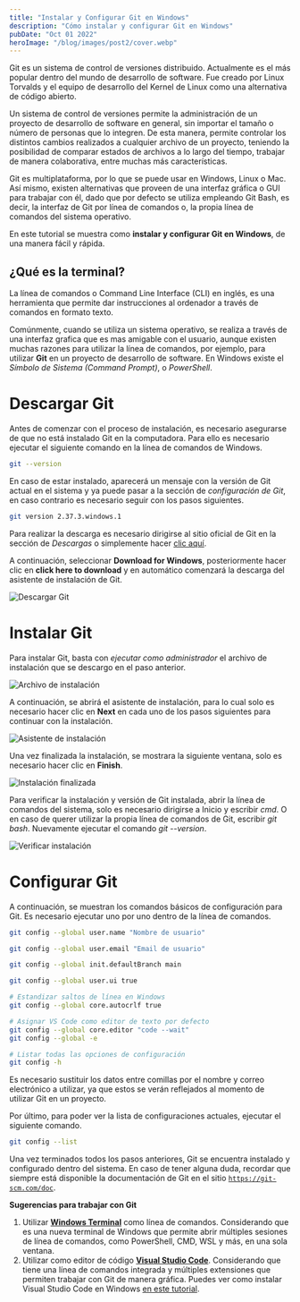 ```yaml
---
title: "Instalar y Configurar Git en Windows"
description: "Cómo instalar y configurar Git en Windows"
pubDate: "Oct 01 2022"
heroImage: "/blog/images/post2/cover.webp"
---
```


Git es un sistema de control de versiones distribuido. Actualmente es el más popular dentro del mundo de desarrollo de software. Fue creado por Linux Torvalds y el equipo de desarrollo del Kernel de Linux como una alternativa de código abierto.

Un sistema de control de versiones permite la administración de un proyecto de desarrollo de software en general, sin importar el tamaño o número de personas que lo integren. De esta manera, permite controlar los distintos cambios realizados a cualquier archivo de un proyecto, teniendo la posibilidad de comparar estados de archivos a lo largo del tiempo, trabajar de manera colaborativa, entre muchas más características.

Git es multiplataforma, por lo que se puede usar en Windows, Linux o Mac. Así mismo, existen alternativas que proveen de una interfaz gráfica o GUI para trabajar con él, dado que por defecto se utiliza empleando Git Bash, es decir, la interfaz de Git por línea de comandos o, la propia línea de comandos del sistema operativo.

En este tutorial se muestra como **instalar y configurar Git en Windows**, de una manera fácil y rápida.

## ¿Qué es la terminal?

La línea de comandos o Command Line Interface (CLI) en inglés, es una herramienta que permite dar instrucciones al ordenador a través de comandos en formato texto.

Comúnmente, cuando se utiliza un sistema operativo, se realiza a través de una interfaz grafica que es mas amigable con el usuario, aunque existen muchas razones para utilizar la línea de comandos, por ejemplo, para utilizar **Git** en un proyecto de desarrollo de software. En Windows existe el *Símbolo de Sistema (Command Prompt)*, o *PowerShell*.

# Descargar Git

Antes de comenzar con el proceso de instalación, es necesario asegurarse de que no está instalado Git en la computadora. Para ello es necesario ejecutar el siguiente comando en la línea de comandos de Windows.

```bash
git --version
```

En caso de estar instalado, aparecerá un mensaje con la versión de Git actual en el sistema y ya puede pasar a la sección de *configuración de Git*, en caso contrario es necesario seguir con los pasos siguientes.

```bash
git version 2.37.3.windows.1
```

Para realizar la descarga es necesario dirigirse al sitio oficial de Git en la sección de *Descargas* o simplemente hacer [clic aquí](https://git-scm.com/downloads).

A continuación, seleccionar **Download for Windows**, posteriormente hacer clic en **click here to download** y en automático comenzará la descarga del asistente de instalación de Git.

![Descargar Git](/blog/images/post2/download-git.webp)

# Instalar Git

Para instalar Git, basta con *ejecutar como administrador* el archivo de instalación que se descargo en el paso anterior.

![Archivo de instalación](/blog/images/post2/installation-file.webp)

A continuación, se abrirá el asistente de instalación, para lo cual solo es necesario hacer clic en **Next** en cada uno de los pasos siguientes para continuar con la instalación.

![Asistente de instalación](/blog/images/post2/assistant.webp)

Una vez finalizada la instalación, se mostrara la siguiente ventana, solo es necesario hacer clic en **Finish**.

![Instalación finalizada](/blog/images/post2/finish.webp)

Para verificar la instalación y versión de Git instalada, abrir la línea de comandos del sistema, solo es necesario dirigirse a Inicio y escribir *cmd*. O en caso de querer utilizar la propia línea de comandos de Git, escribir *git bash*. Nuevamente ejecutar el comando *git --version*.

![Verificar instalación](/blog/images/post2/git-version.webp)

# Configurar Git

A continuación, se muestran los comandos básicos de configuración para Git. Es necesario ejecutar uno por uno dentro de la línea de comandos.

```bash
git config --global user.name "Nombre de usuario"
```

```bash
git config --global user.email "Email de usuario"
```

```bash
git config --global init.defaultBranch main
```

```bash
git config --global user.ui true
```

```bash
# Estandizar saltos de línea en Windows
git config --global core.autocrlf true
```

```bash
# Asignar VS Code como editor de texto por defecto
git config --global core.editor "code --wait"
git config --global -e
```

```bash
# Listar todas las opciones de configuración
git config -h
```

Es necesario sustituir los datos entre comillas por el nombre y correo electrónico a utilizar, ya que estos se verán reflejados al momento de utilizar Git en un proyecto.

Por último, para poder ver la lista de configuraciones actuales, ejecutar el siguiente comando.

```bash
git config --list
```

Una vez terminados todos los pasos anteriores, Git se encuentra instalado y configurado dentro del sistema. En caso de tener alguna duda, recordar que siempre está disponible la documentación de Git en el sitio [`https://git-scm.com/doc`](https://git-scm.com/doc).

**Sugerencias para trabajar con Git**
1. Utilizar **[Windows Terminal](https://apps.microsoft.com/store/detail/windows-terminal/9N0DX20HK701?hl=es-mx&gl=mx)** como línea de comandos. Considerando que es una nueva terminal de Windows que permite abrir múltiples sesiones de línea de comandos, como PowerShell, CMD, WSL y más, en una sola ventana.
2. Utilizar como editor de código **[Visual Studio Code](https://code.visualstudio.com)**. Considerando que tiene una línea de comandos integrada y múltiples extensiones que permiten trabajar con Git de manera gráfica. Puedes ver como instalar Visual Studio Code en Windows [en este tutorial](https://personal-website-asjordi.web.app/blog/post1/).